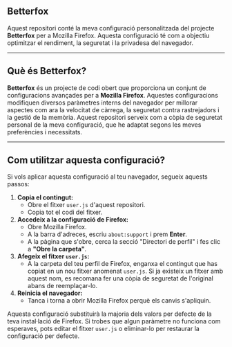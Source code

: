 ## **Betterfox**

Aquest repositori conté la meva configuració personalitzada del projecte **Betterfox** per a Mozilla Firefox.  Aquesta configuració té com a objectiu optimitzar el rendiment, la seguretat i la privadesa del navegador.

---

## **Què és Betterfox?**

**Betterfox** és un projecte de codi obert que proporciona un conjunt de configuracions avançades per a **Mozilla Firefox**. Aquestes configuracions modifiquen diversos paràmetres interns del navegador per millorar aspectes com ara la velocitat de càrrega, la seguretat contra rastrejadors i la gestió de la memòria. Aquest repositori serveix com a còpia de seguretat personal de la meva configuració, que he adaptat segons les meves preferències i necessitats.

---

## **Com utilitzar aquesta configuració?**

Si vols aplicar aquesta configuració al teu navegador, segueix aquests passos:

1.  **Copia el contingut:**
    * Obre el fitxer `user.js` d'aquest repositori.
    * Copia tot el codi del fitxer.
2.  **Accedeix a la configuració de Firefox:**
    * Obre Mozilla Firefox.
    * A la barra d'adreces, escriu `about:support` i prem **Enter**.
    * A la pàgina que s'obre, cerca la secció "Directori de perfil" i fes clic a **"Obre la carpeta"**.
3.  **Afegeix el fitxer `user.js`:**
    * A la carpeta del teu perfil de Firefox, enganxa el contingut que has copiat en un nou fitxer anomenat `user.js`. Si ja existeix un fitxer amb aquest nom, es recomana fer una còpia de seguretat de l'original abans de reemplaçar-lo.
4.  **Reinicia el navegador:**
    * Tanca i torna a obrir Mozilla Firefox perquè els canvis s'apliquin.

Aquesta configuració substituirà la majoria dels valors per defecte de la teva instal·lació de Firefox. Si trobes que algun paràmetre no funciona com esperaves, pots editar el fitxer `user.js` o eliminar-lo per restaurar la configuració per defecte.
